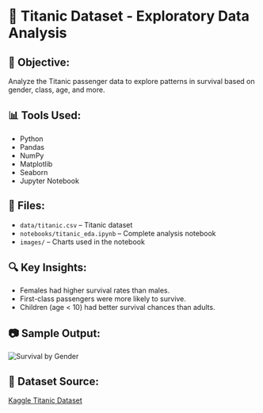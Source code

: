 # 🚢 Titanic Dataset - Exploratory Data Analysis

## 📌 Objective:
Analyze the Titanic passenger data to explore patterns in survival based on gender, class, age, and more.

## 📊 Tools Used:
- Python
- Pandas
- NumPy
- Matplotlib
- Seaborn
- Jupyter Notebook

## 📁 Files:
- `data/titanic.csv` – Titanic dataset
- `notebooks/titanic_eda.ipynb` – Complete analysis notebook
- `images/` – Charts used in the notebook

## 🔍 Key Insights:
- Females had higher survival rates than males.
- First-class passengers were more likely to survive.
- Children (age < 10) had better survival chances than adults.

## 📷 Sample Output:
![Survival by Gender](images/survival_by_gender.png)

## 📌 Dataset Source:
[Kaggle Titanic Dataset](https://www.kaggle.com/c/titanic/data)
